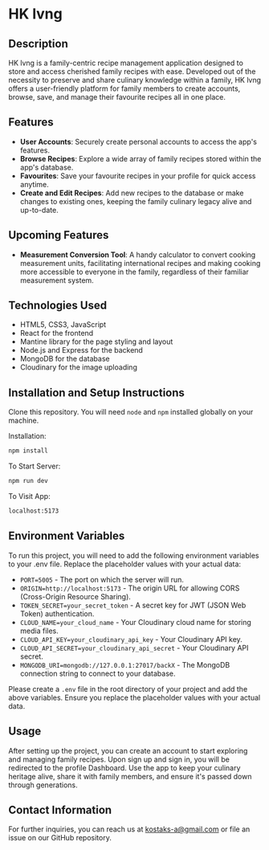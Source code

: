 
# HK lvng

## Description

HK lvng is a family-centric recipe management application designed to store and access cherished family recipes with ease. Developed out of the necessity to preserve and share culinary knowledge within a family, HK lvng offers a user-friendly platform for family members to create accounts, browse, save, and manage their favourite recipes all in one place.

## Features

- **User Accounts**: Securely create personal accounts to access the app's features.
- **Browse Recipes**: Explore a wide array of family recipes stored within the app's database.
- **Favourites**: Save your favourite recipes in your profile for quick access anytime.
- **Create and Edit Recipes**: Add new recipes to the database or make changes to existing ones, keeping the family culinary legacy alive and up-to-date.

## Upcoming Features

- **Measurement Conversion Tool**: A handy calculator to convert cooking measurement units, facilitating international recipes and making cooking more accessible to everyone in the family, regardless of their familiar measurement system.

## Technologies Used

- HTML5, CSS3, JavaScript
- React for the frontend
- Mantine library for the page styling and layout
- Node.js and Express for the backend
- MongoDB for the database
- Cloudinary for the image uploading

## Installation and Setup Instructions

Clone this repository. You will need `node` and `npm` installed globally on your machine.

Installation:

```bash
npm install
```

To Start Server:

```bash
npm run dev
```

To Visit App:

```bash
localhost:5173
```

## Environment Variables

To run this project, you will need to add the following environment variables to your .env file. Replace the placeholder values with your actual data:

- `PORT=5005` - The port on which the server will run.
- `ORIGIN=http://localhost:5173` - The origin URL for allowing CORS (Cross-Origin Resource Sharing).
- `TOKEN_SECRET=your_secret_token` - A secret key for JWT (JSON Web Token) authentication.
- `CLOUD_NAME=your_cloud_name` - Your Cloudinary cloud name for storing media files.
- `CLOUD_API_KEY=your_cloudinary_api_key` - Your Cloudinary API key.
- `CLOUD_API_SECRET=your_cloudinary_api_secret` - Your Cloudinary API secret.
- `MONGODB_URI=mongodb://127.0.0.1:27017/backX` - The MongoDB connection string to connect to your database.

Please create a `.env` file in the root directory of your project and add the above variables. Ensure you replace the placeholder values with your actual data.


## Usage

After setting up the project, you can create an account to start exploring and managing family recipes. Upon sign up and sign in, you will be redirected to the profile Dashboard.  Use the app to keep your culinary heritage alive, share it with family members, and ensure it's passed down through generations.


## Contact Information

For further inquiries, you can reach us at [kostaks-a@gmail.com](mailto:kostaks-a@gmail.com) or file an issue on our GitHub repository.
